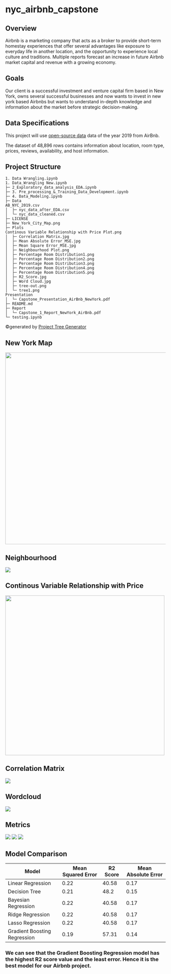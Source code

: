 # nyc_airbnb_capstone
## Overview
Airbnb is a marketing company that acts as a broker to provide short-term homestay experiences that offer several advantages like exposure to everyday life in another location, and the opportunity to experience local culture and traditions. Multiple reports forecast an increase in future Airbnb market capital and revenue with a growing economy.
## Goals
Our client is a successful investment and venture capital firm based in New York, owns several successful businesses and now wants to invest in new york based Airbnbs but wants to understand in-depth knowledge and information about the market before strategic decision-making.
## Data Specifications
This project will use [open-source data](https://www.kaggle.com/datasets/dgomonov/new-york-city-airbnb-open-data) data of the year 2019 from AirBnb.

The dataset of 48,896 rows contains information about location, room type, prices, reviews, availability, and host information.
## Project Structure
```
1. Data Wrangling.ipynb
1. Data_Wrangling New.ipynb
├─ 2_Exploratory_data_analysis_EDA.ipynb
├─ 3. Pre_processing_&_Training_Data_Development.ipynb
├─ 4. Data_Modeling.ipynb
├─ Data
AB_NYC_2019.csv
│  ├─ nyc_data_after_EDA.csv
│  └─ nyc_data_cleaned.csv
├─ LICENSE
├─ New_York_City_Map.png
├─ Plots
Continous Variable Relationship with Price Plot.png
│  ├─ Correlation Matrix.jpg
│  ├─ Mean Absolute Error_MSE.jpg
│  ├─ Mean Square Error_MSE.jpg
│  ├─ Neighbourhood Plot.png
│  ├─ Percentage Room Distribution1.png
│  ├─ Percentage Room Distribution2.png
│  ├─ Percentage Room Distribution3.png
│  ├─ Percentage Room Distribution4.png
│  ├─ Percentage Room Distribution5.png
│  ├─ R2_Score.jpg
│  ├─ Word Cloud.jpg
│  ├─ tree-out.png
│  └─ tree1.png
Presentation
│  └─ Capstone_Presentation_AirBnb_NewYork.pdf
├─ README.md
├─ Report
│  └─ Capstone_1_Report_NewYork_AirBnb.pdf
└─ testing.ipynb
```
©generated by [Project Tree Generator](https://woochanleee.github.io/project-tree-generator)
## New York Map
<img src="https://github.com/ttariqaziz/nyc_airbnb_capstone/blob/main/New_York_City_Map.png" width="800" height="600"></img>
## Neighbourhood
<img src = "https://github.com/ttariqaziz/nyc_airbnb_capstone/blob/main/Plots/Neighbourhood%20Plot.png">

## Continous Variable Relationship with Price
<img src="https://github.com/ttariqaziz/nyc_airbnb_capstone/blob/main/Plots/Continous%20Variable%20Relationship%20with%20Price%20Plot.png" height="500"></img>

## Correlation Matrix
<img src="https://github.com/ttariqaziz/nyc_airbnb_capstone/blob/main/Plots/Correlation%20Matrix.jpg"></img>
## Wordcloud
<img src="https://github.com/ttariqaziz/nyc_airbnb_capstone/blob/main/Plots/Word%20Cloud.jpg"></img>
## Metrics
<img src="https://github.com/ttariqaziz/nyc_airbnb_capstone/blob/main/Plots/Mean%20Absolute%20Error_MSE.jpg"></img>
<img src="https://github.com/ttariqaziz/nyc_airbnb_capstone/blob/main/Plots/Mean%20Square%20Error_MSE.jpg"></img>
<img src="https://github.com/ttariqaziz/nyc_airbnb_capstone/blob/main/Plots/R2_Score.jpg"></img>
## Model Comparison
| Model  | Mean Squared Error | R2 Score  | Mean Absolute Error |
| ------------- | ------------- | ------------- | ------------- |
| Linear Regression  | 0.22 | 40.58 | 0.17 |
| Decision Tree  | 0.21 | 48.2 | 0.15 |
| Bayesian Regression  | 0.22 | 40.58 | 0.17 |
| Ridge Regression  | 0.22 | 40.58 | 0.17 |
| Lasso Regression  | 0.22 | 40.58 | 0.17 |
| Gradient Boosting Regression  | 0.19 | 57.31 | 0.14 |

### We can see that the Gradient Boosting Regression model has the highest R2 score value and the least error. Hence it is the best model for our Airbnb project.

